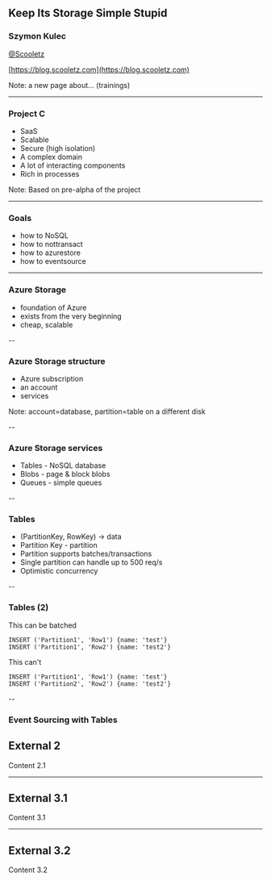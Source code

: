 ## Keep Its Storage Simple Stupid

### Szymon Kulec

[@Scooletz](https://twitter.com/Scooletz)

[https://blog.scooletz.com](https://blog.scooletz.com)

Note: a new page about... (trainings)

---

### Project C
- SaaS
- Scalable
- Secure (high isolation)
- A complex domain 
- A lot of interacting components
- Rich in processes

Note: Based on pre-alpha of the project

---

### Goals

- how to NoSQL
- how to nottransact
- how to azurestore
- how to eventsource

---

### Azure Storage

- foundation of Azure
- exists from the very beginning
- cheap, scalable 

--

### Azure Storage structure

- Azure subscription
- an account
- services

Note: account=database, partition=table on a different disk

--

### Azure Storage services

- Tables - NoSQL database
- Blobs - page & block blobs
- Queues - simple queues

--

### Tables

- (PartitionKey, RowKey) -> data
- Partition Key - partition
- Partition supports batches/transactions
- Single partition can handle up to 500 req/s
- Optimistic concurrency

--

### Tables (2)

This can be batched

```
INSERT ('Partition1', 'Row1') {name: 'test'}
INSERT ('Partition1', 'Row2') {name: 'test2'}
```

This can't

```
INSERT ('Partition1', 'Row1') {name: 'test'}
INSERT ('Partition2', 'Row2') {name: 'test2'}
```

--

### Event Sourcing with Tables

## External 2

Content 2.1

---

## External 3.1

Content 3.1

---

## External 3.2

Content 3.2